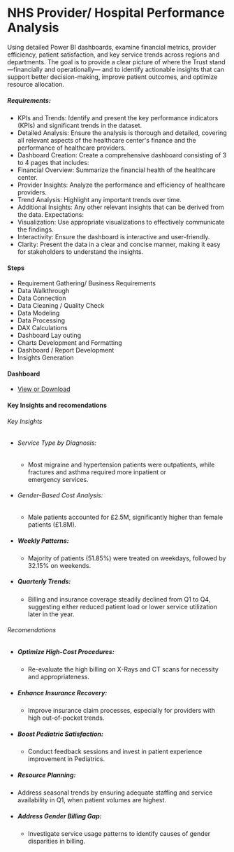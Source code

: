 # NHS Provider/ Hospital Performance Analysis
Using detailed Power BI dashboards, examine financial metrics, provider efficiency, 
patient satisfaction, and key service trends across regions and departments.
The goal is to provide a clear picture of where the Trust stand—financially and operationally— 
and to identify actionable insights that can support better decision-making, improve patient outcomes, 
and optimize resource allocation.

##### Requirements:
- KPIs and Trends: Identify and present the key
performance indicators (KPIs) and significant trends in the
dataset.
- Detailed Analysis: Ensure the analysis is thorough and
detailed, covering all relevant aspects of the healthcare
center's finance and the performance of healthcare
providers.
- Dashboard Creation: Create a comprehensive
dashboard consisting of 3 to 4 pages that includes:
 - Financial Overview: Summarize the financial health of
the healthcare center.
 - Provider Insights: Analyze the performance and
efficiency of healthcare providers.
 - Trend Analysis: Highlight any important trends over
time.
 - Additional Insights: Any other relevant insights that can
be derived from the data.
Expectations:
- Visualization: Use appropriate visualizations to effectively
communicate the findings.
- Interactivity: Ensure the dashboard is interactive and
user-friendly.
- Clarity: Present the data in a clear and concise manner,
making it easy for stakeholders to understand the insights.

#### Steps 
* Requirement Gathering/ Business Requirements
* Data Walkthrough
* Data Connection
* Data Cleaning / Quality Check
* Data Modeling
* Data Processing
* DAX Calculations
* Dashboard Lay outing
* Charts Development and Formatting
* Dashboard / Report Development
* Insights Generation

#### Dashboard
- <a href = "https://github.com/igwechinomso/NHS-provider-performance-analysis/blob/main/Nhs%20England%20performance%20analysis.pbit" >View or Download</a>

#### Key Insights and recomendations
###### Key Insights 
* ###### Service Type by Diagnosis:
  - Most migraine and hypertension patients were outpatients, while fractures and asthma required more inpatient or          
    emergency services.
* ###### Gender-Based Cost Analysis:
  - Male patients accounted for £2.5M, significantly higher than female patients (£1.8M).
* ##### Weekly Patterns:
  - Majority of patients (51.85%) were treated on weekdays, followed by 32.15% on weekends.
* ##### Quarterly Trends:
  - Billing and insurance coverage steadily declined from Q1 to Q4, suggesting either reduced
    patient load or lower service utilization later in the year.

###### Recomendations
* ##### Optimize High-Cost Procedures:
  - Re-evaluate the high billing on X-Rays and CT scans for necessity and appropriateness.
* ##### Enhance Insurance Recovery:
  - Improve insurance claim processes, especially for providers with high out-of-pocket trends.
* ##### Boost Pediatric Satisfaction:
  - Conduct feedback sessions and invest in patient experience improvement in Pediatrics.
* ##### Resource Planning:
 - Address seasonal trends by ensuring adequate staffing and service availability in Q1, when patient volumes are highest.
* ##### Address Gender Billing Gap:
  - Investigate service usage patterns to identify causes of gender disparities in billing.
